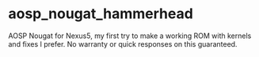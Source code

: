 # aosp_nougat_hammerhead
AOSP Nougat for Nexus5, my first try to make a working ROM with kernels and fixes I prefer.
No warranty or quick responses on this guaranteed.
